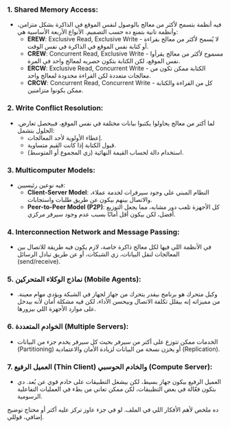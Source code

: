 ### 1. Shared Memory Access:
   - فيه أنظمة بتسمح لأكثر من معالج بالوصول لنفس الموقع في الذاكرة بشكل متزامن، وأنظمة تانية بتمنع ده حسب التصميم. الأنواع الأربعة الأساسية هي:
     - **EREW**: Exclusive Read, Exclusive Write - لا يُسمح لأكثر من معالج بقراءة أو كتابة نفس الموقع في الذاكرة في نفس الوقت.
     - **CREW**: Concurrent Read, Exclusive Write - مسموح لأكثر من معالج يقرأوا نفس الموقع، لكن الكتابة بتكون حصريه لمعالج واحد في المرة.
     - **ERCW**: Exclusive Read, Concurrent Write - الكتابة ممكن تكون من معالجات متعددة لكن القراءة محدودة لمعالج واحد.
     - **CRCW**: Concurrent Read, Concurrent Write - كل من القراءة والكتابة ممكن يكونوا متزامنين.

### 2. Write Conflict Resolution:
   - لما أكتر من معالج يحاولوا يكتبوا بيانات مختلفة في نفس الموقع، فبيحصل تعارض. الحلول بتشمل:
     - إعطاء الأولوية لأحد المعالجات.
     - قبول الكتابة إذا كانت القيم متساوية.
     - استخدام دالة لحساب القيمة النهائية (زي المجموع أو المتوسط).

### 3. Multicomputer Models:
   - فيه نوعين رئيسيين:
     - **Client-Server Model**: النظام المبني على وجود سيرفرات لخدمة عملاء، والاتصال بينهم بيكون عن طريق طلبات واستجابات.
     - **Peer-to-Peer Model (P2P)**: كل الأجهزة تلعب دور مشابه، مما يجعل التوزيع أفضل، لكن بيكون أقل أمانًا بسبب عدم وجود سيرفر مركزي.

### 4. Interconnection Network and Message Passing:
   - في الأنظمة اللي فيها لكل معالج ذاكرة خاصة، لازم يكون فيه طريقة للاتصال بين المعالجات لنقل البيانات، زي الشبكات، أو عن طريق تبادل الرسائل (send/receive).

### 5. **نماذج الوكلاء المتحركين (Mobile Agents):**
   - وكيل متحرك هو برنامج بيقدر يتحرك من جهاز لجهاز في الشبكة ويؤدي مهام معينة. من مميزاته إنه بيقلل تكلفة الاتصال وبيحسن الأداء، لكن فيه مشكلة أمان لأنه بيدخل على موارد الأجهزة اللي بيزورها.

### 6. **الخوادم المتعددة (Multiple Servers):**
   - الخدمات ممكن تتوزع على أكتر من سيرفر بحيث كل سيرفر يخدم جزء من البيانات (Partitioning) أو يخزن نسخة من البيانات لزيادة الأمان والاعتمادية (Replication).

### 7. **العميل الرفيع (Thin Client) والخادم الحوسبي (Compute Server):**
   - العميل الرفيع بيكون جهاز بسيط، لكن بيشغل التطبيقات على خادم قوي عن بُعد. دي بتكون فعّالة في بعض التطبيقات، لكن ممكن تعاني من بطء في العمليات التفاعلية الرسومية.

ده ملخص لأهم الأفكار اللي في الملف. لو في جزء عاوز تركز عليه أكتر أو محتاج توضيح إضافي، قوللي.